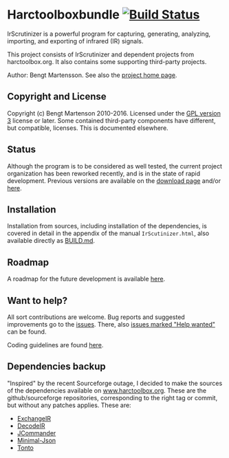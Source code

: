# Harctoolboxbundle [![Build Status](https://travis-ci.org/bengtmartensson/harctoolboxbundle.svg?branch=master)](https://travis-ci.org/bengtmartensson/harctoolboxbundle)
IrScrutinizer is a powerful program for capturing, generating,
analyzing, importing, and exporting of infrared (IR) signals.

This project consists of IrScrutinizer and dependent projects from
harctoolbox.org. It also contains some supporting third-party projects.

Author: Bengt Martensson.
See also the [project home page](http://www.harctoolbox.org).

## Copyright and License

Copyright (c) Bengt Martenson 2010-2016.
Licensed under the [GPL version 3](http://www.gnu.org/licenses/gpl.html) license or later.
Some contained third-party components have different, but compatible, licenses. This is documented elsewhere.

## Status

Although the program is to be considered as well tested, the current
project organization has been reworked recently, and is in the state
of rapid development. Previous versions are available on the
[download page](http://www.harctoolbox.org/downloads/index.html) and/or
[here](https://github.com/bengtmartensson/harctoolboxbundle/releases).

## Installation

Installation from sources, including installation of the dependencies, is covered in detail in the
appendix of the manual `IrScutinizer.html`, also available directly as [BUILD.md](BUILD.md).

## Roadmap

A roadmap for the future development is available [here](https://raw.githubusercontent.com/bengtmartensson/harctoolboxbundle/master/doc/ROADMAP.md).

## Want to help?

All sort contributions are welcome. Bug reports and suggested improvements go to the
[issues](https://github.com/bengtmartensson/harctoolboxbundle/issues). There,
also [issues marked "Help wanted"](https://github.com/bengtmartensson/harctoolboxbundle/issues?q=is%3Aopen+is%3Aissue+label%3A%22help+wanted%22)
can be found.

Coding guidelines are found [here](https://raw.githubusercontent.com/bengtmartensson/harctoolboxbundle/master/doc/CONTRIBUTE.md).

## Dependencies backup

"Inspired" by the recent Sourceforge outage, I decided to make the sources of the
dependencies available on www.harctoolbox.org. These are the
github/sourceforge repositories, corresponding to the right tag or
commit, but without any patches applies. These are:

* [ExchangeIR](http://www.harctoolbox.org/downloads/exchangeir.tar.gz)
* [DecodeIR](http://www.harctoolbox.org/downloads/decodeir.tar.gz)
* [JCommander](http://www.harctoolbox.org/downloads/jcommander.tar.gz)
* [Minimal-Json](http://www.harctoolbox.org/downloads/minimal-json.tar.gz)
* [Tonto](http://www.harctoolbox.org/downloads/tonto.tar.gz)
